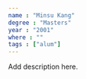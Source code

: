 ```yaml
---
name : "Minsu Kang"
degree : "Masters"
year : "2001"
where : ""
tags : ["alum"]
---
```

Add description here.
